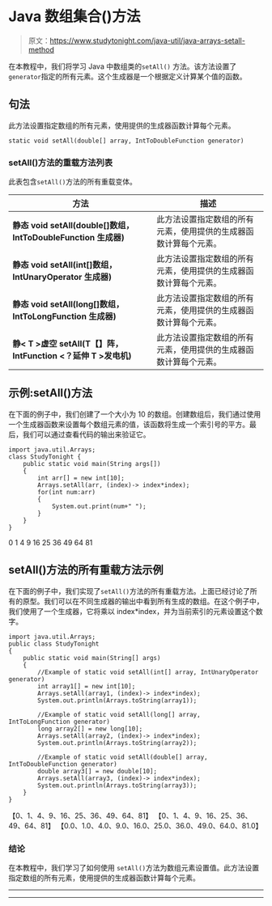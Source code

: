 # Java 数组集合()方法

> 原文：<https://www.studytonight.com/java-util/java-arrays-setall-method>

在本教程中，我们将学习 Java 中数组类的`setAll()` 方法。该方法设置了`generator`指定的所有元素。这个生成器是一个根据定义计算某个值的函数。

## 句法

此方法设置指定数组的所有元素，使用提供的生成器函数计算每个元素。

```
static void	setAll(double[] array, IntToDoubleFunction generator)
```

### setAll()方法的重载方法列表

此表包含`setAll()`方法的所有重载变体。

| 方法 | 描述 |
| --- | --- |
| **静态 void setAll(double[]数组，IntToDoubleFunction 生成器)** | 此方法设置指定数组的所有元素，使用提供的生成器函数计算每个元素。 |
| **静态 void setAll(int[]数组，IntUnaryOperator 生成器)** | 此方法设置指定数组的所有元素，使用提供的生成器函数计算每个元素。 |
| **静态 void setAll(long[]数组，IntToLongFunction 生成器)** | 此方法设置指定数组的所有元素，使用提供的生成器函数计算每个元素。 |
| **静< T >虚空 setAll(T【】阵，IntFunction <？延伸 T >发电机)** | 此方法设置指定数组的所有元素，使用提供的生成器函数计算每个元素。 |

## 示例:setAll()方法

在下面的例子中，我们创建了一个大小为 10 的数组。创建数组后，我们通过使用一个生成器函数来设置每个数组元素的值，该函数将生成一个索引号的平方。最后，我们可以通过查看代码的输出来验证它。

```
import java.util.Arrays;
class StudyTonight { 
	public static void main(String args[]) 
	{ 
		int arr[] = new int[10];
		Arrays.setAll(arr, (index)-> index*index);
		for(int num:arr)
		{
			System.out.print(num+" ");
		}
	} 
}
```

0 1 4 9 16 25 36 49 64 81

## setAll()方法的所有重载方法示例

在下面的例子中，我们实现了`setAll()`方法的所有重载方法。上面已经讨论了所有的原型。我们可以在不同生成器的输出中看到所有生成的数组。在这个例子中，我们使用了一个生成器，它将乘以 index*index，并为当前索引的元素设置这个数字。

```
import java.util.Arrays;
public class StudyTonight 
{
	public static void main(String[] args) 
	{
		//Example of static void setAll(int[] array, IntUnaryOperator generator)
		int array1[] = new int[10];
		Arrays.setAll(array1, (index)-> index*index);
		System.out.println(Arrays.toString(array1));

		//Example of static void setAll(long[] array, IntToLongFunction generator)
		long array2[] = new long[10];
		Arrays.setAll(array2, (index)-> index*index);
		System.out.println(Arrays.toString(array2));

		//Example of static void setAll(double[] array, IntToDoubleFunction generator)
		double array3[] = new double[10];
		Arrays.setAll(array3, (index)-> index*index);
		System.out.println(Arrays.toString(array3));
	}
}
```

【0、1、4、9、16、25、36、49、64、81】
【0、1、4、9、16、25、36、49、64、81】
【0.0、1.0、4.0、9.0、16.0、25.0、36.0、49.0、64.0、81.0】

### 结论

在本教程中，我们学习了如何使用 `setAll()`方法为数组元素设置值。此方法设置指定数组的所有元素，使用提供的生成器函数计算每个元素。

* * *

* * *